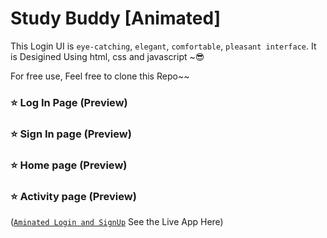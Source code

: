 # Study Buddy [Animated]

This Login UI is `eye-catching`, `elegant`, `comfortable`, `pleasant interface`. It is Desigined Using html, css and javascript ~:sunglasses:

For free use, Feel free to clone this Repo~~


### :star: Log In Page (Preview)


### :star: Sign In page (Preview)

### :star: Home page (Preview)

### :star: Activity page (Preview)


([`Aminated Login and SignUp`](https://animated-login-and-sign-up-a26fa2d4021f.herokuapp.com/) See the Live App Here)
